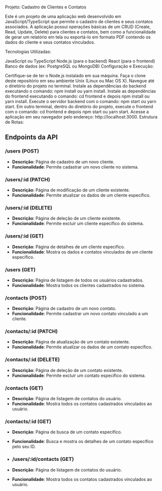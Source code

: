 Projeto: Cadastro de Clientes e Contatos

Este é um projeto de uma aplicação web desenvolvido em JavaScript/TypeScript que permite o cadastro de clientes e seus contatos associados. A aplicação possui operações básicas de um CRUD (Create, Read, Update, Delete) para clientes e contatos, bem como a funcionalidade de gerar um relatório em tela ou exportá-lo em formato PDF contendo os dados do cliente e seus contatos vinculados.

Tecnologias Utilizadas:

JavaScript ou TypeScript
Node.js (para o backend)
React (para o frontend)
Banco de dados (ex: PostgreSQL ou MongoDB)
Configuração e Execução:

Certifique-se de ter o Node.js instalado em sua máquina.
Faça o clone deste repositório em seu ambiente Unix (Linux ou Mac OS X).
Navegue até o diretório do projeto no terminal.
Instale as dependências do backend executando o comando: npm install ou yarn install.
Instale as dependências do frontend executando o comando: cd frontend e depois npm install ou yarn install.
Execute o servidor backend com o comando: npm start ou yarn start.
Em outro terminal, dentro do diretório do projeto, execute o frontend com o comando: cd frontend e depois npm start ou yarn start.
Acesse a aplicação em seu navegador pelo endereço: http://localhost:3000.
Estrutura de Rotas:

## Endpoints da API

### /users (POST)

- **Descrição**: Página de cadastro de um novo cliente.
- **Funcionalidade**: Permite cadastrar um novo cliente no sistema.

### /users/:id (PATCH)

- **Descrição**: Página de modificação de um cliente existente.
- **Funcionalidade**: Permite atualizar os dados de um cliente específico.

### /users/:id (DELETE)

- **Descrição**: Página de deleção de um cliente existente.
- **Funcionalidade**: Permite excluir um cliente específico do sistema.

### /users/:id (GET)

- **Descrição**: Página de detalhes de um cliente específico.
- **Funcionalidade**: Mostra os dados e contatos vinculados de um cliente específico.

### /users (GET)

- **Descrição**: Página de listagem de todos os usuários cadastrados.
- **Funcionalidade**: Mostra todos os clientes cadastrados no sistema.

### /contacts (POST)

- **Descrição**: Página de cadastro de um novo contato.
- **Funcionalidade**: Permite cadastrar um novo contato vinculado a um cliente.

### /contacts/:id (PATCH)

- **Descrição**: Página de atualização de um contato existente.
- **Funcionalidade**: Permite atualizar os dados de um contato específico.

### /contacts/:id (DELETE)

- **Descrição**: Página de deleção de um contato existente.
- **Funcionalidade**: Permite excluir um contato específico do sistema.

### /contacts (GET)

- **Descrição**: Página de listagem de contatos do usuário.
- **Funcionalidade**: Mostra todos os contatos cadastrados vinculados ao usuário.

### /contacts/:id (GET)

- **Descrição**: Página de busca de um contato específico.
- **Funcionalidade**: Busca e mostra os detalhes de um contato específico pelo seu ID.

- ### /users/:id/contacts (GET)

- **Descrição**: Página de listagem de contatos do usuário.
- **Funcionalidade**: Mostra todos os contatos cadastrados vinculados ao usuário.





